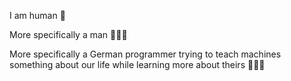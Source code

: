 I am human 🤖

More specifically a man 👱🏼‍♂️

More specifically a German programmer trying to teach machines something about our life while learning more about theirs 🧑🏽‍💻
